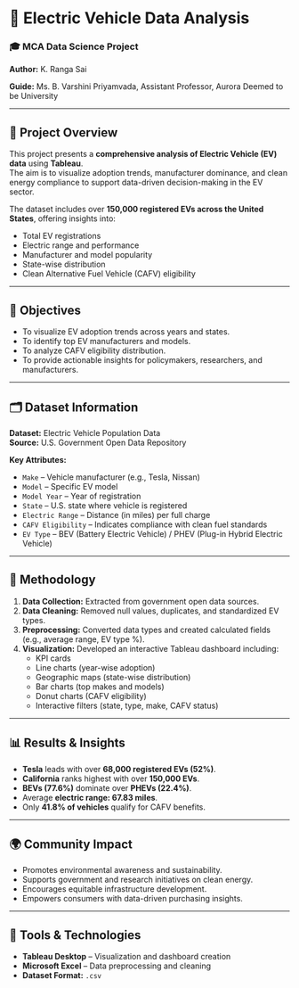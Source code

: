 # 🚗 Electric Vehicle Data Analysis

### 🎓 MCA Data Science Project
**Author:** K. Ranga Sai 

**Guide:** Ms. B. Varshini Priyamvada, Assistant Professor, Aurora Deemed to be University  

---

## 📘 Project Overview
This project presents a **comprehensive analysis of Electric Vehicle (EV) data** using **Tableau**.  
The aim is to visualize adoption trends, manufacturer dominance, and clean energy compliance to support data-driven decision-making in the EV sector.

The dataset includes over **150,000 registered EVs across the United States**, offering insights into:
- Total EV registrations  
- Electric range and performance  
- Manufacturer and model popularity  
- State-wise distribution  
- Clean Alternative Fuel Vehicle (CAFV) eligibility  

---

## 🧠 Objectives
- To visualize EV adoption trends across years and states.  
- To identify top EV manufacturers and models.  
- To analyze CAFV eligibility distribution.  
- To provide actionable insights for policymakers, researchers, and manufacturers.

---

## 🗂️ Dataset Information
**Dataset:** Electric Vehicle Population Data  
**Source:** U.S. Government Open Data Repository  

**Key Attributes:**
- `Make` – Vehicle manufacturer (e.g., Tesla, Nissan)
- `Model` – Specific EV model
- `Model Year` – Year of registration
- `State` – U.S. state where vehicle is registered
- `Electric Range` – Distance (in miles) per full charge
- `CAFV Eligibility` – Indicates compliance with clean fuel standards
- `EV Type` – BEV (Battery Electric Vehicle) / PHEV (Plug-in Hybrid Electric Vehicle)

---

## 🧩 Methodology
1. **Data Collection:** Extracted from government open data sources.  
2. **Data Cleaning:** Removed null values, duplicates, and standardized EV types.  
3. **Preprocessing:** Converted data types and created calculated fields (e.g., average range, EV type %).  
4. **Visualization:** Developed an interactive Tableau dashboard including:
   - KPI cards  
   - Line charts (year-wise adoption)  
   - Geographic maps (state-wise distribution)  
   - Bar charts (top makes and models)  
   - Donut charts (CAFV eligibility)  
   - Interactive filters (state, type, make, CAFV status)

---

## 📊 Results & Insights
- **Tesla** leads with over **68,000 registered EVs (52%)**.  
- **California** ranks highest with over **150,000 EVs**.  
- **BEVs (77.6%)** dominate over **PHEVs (22.4%)**.  
- Average **electric range: 67.83 miles**.  
- Only **41.8% of vehicles** qualify for CAFV benefits.  

---

## 🌍 Community Impact
- Promotes environmental awareness and sustainability.  
- Supports government and research initiatives on clean energy.  
- Encourages equitable infrastructure development.  
- Empowers consumers with data-driven purchasing insights.  

---

## 🧠 Tools & Technologies
- **Tableau Desktop** – Visualization and dashboard creation  
- **Microsoft Excel** – Data preprocessing and cleaning  
- **Dataset Format:** `.csv`  
